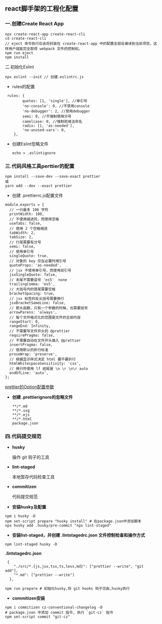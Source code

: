 ## react脚手架的工程化配置

### 一.创建Create React App

```
npx create-react-app create-react-cli
cd create-react-cli
// eject 命令执行后会将封装在 create-react-app 中的配置全部反编译到当前项目，这样用户就能完全取得 webpack 文件的控制权。
npm run eject 
npm install
```

二.初始化Eslint

```
npx eslint --init // 创建.eslintrc.js
```

- rules的配置

```
 rules: {
        quotes: [1, 'single'], //单引号
        'no-console': 0, //不禁用console
        'no-debugger': 2, //禁用debugger
        semi: 0, //不强制使用分号
        camelcase: 0, //强制驼峰法命名
        radix: [1, 'as-needed'],
        'no-unused-vars': 0,
    },
```

- 创建Eslint忽略文件

  ```
  echo > .eslintignore
  ```

### 三.代码风格工具perttier的配置

```
npm install --save-dev --save-exact prettier
或
yarn add --dev --exact prettier
```

- 创建 .prettierrc.js配置文件

```
module.exports = {
  // 一行最多 100 字符
  printWidth: 100,
  // 不使用缩进符，而使用空格
  useTabs: false,
  // 使用 2 个空格缩进
  tabWidth: 2,
  tabSize: 2,
  // 行尾需要有分号
  semi: false,
  // 使用单引号
  singleQuote: true,
  // 对象的 key 仅在必要时用引号
  quoteProps: 'as-needed',
  // jsx 不使用单引号，而使用双引号
  jsxSingleQuote: false,
  // 末尾不需要逗号 'es5'  none
  trailingComma: 'es5',
  // 大括号内的首尾需要空格
  bracketSpacing: true,
  // jsx 标签的反尖括号需要换行
  jsxBracketSameLine: false,
  // 箭头函数，只有一个参数的时候，也需要括号
  arrowParens: 'always',
  // 每个文件格式化的范围是文件的全部内容
  rangeStart: 0,
  rangeEnd: Infinity,
  // 不需要写文件开头的 @prettier
  requirePragma: false,
  // 不需要自动在文件开头插入 @prettier
  insertPragma: false,
  // 使用默认的折行标准
  proseWrap: 'preserve',
  // 根据显示样式决定 html 要不要折行
  htmlWhitespaceSensitivity: 'css',
  // 换行符使用 lf 结尾是 \n \r \n\r auto
  endOfLine: 'auto',
};
```

[prettier的Option配置参数](https://prettier.io/docs/en/options.html)

- **创建 .prettierignore的忽略文件**

  ```
  **/*.md
  **/*.svg
  **/*.ejs
  **/*.html
  package.json
  ```

### 四.代码提交规范

- **husky**

  操作 git 钩子的工具

- **lint-staged**

  本地暂存代码检查工具

- **commitizen**

  代码提交规范

  

- **安装husky及配置**

```
npm i husky -D
npm set-script prepare "husky install" # 在package.json中添加脚本
npx husky add .husky/pre-commit "npx lint-staged"
```



- **安装list-staged，并创建 .lintstagedrc.json 文件控制检查和操作方式**

```
npm lint-staged husky -D
```

 **.lintstagedrc.json**

```
 {
   	"./src/*.{js,jsx,tsx,ts,less,md}": ["prettier --write", "git add"],
    "*.md": ["prettier --write"]
  },
```

```
npm run prepare # 初始化husky,将 git hooks 钩子交由,husky执行
```



- **commitizen安装**

```
npm i commitizen cz-conventional-changelog -D
# package.json 中添加 commit 指令, 执行 `git-cz` 指令
npm set-script commit "git-cz" 
```

